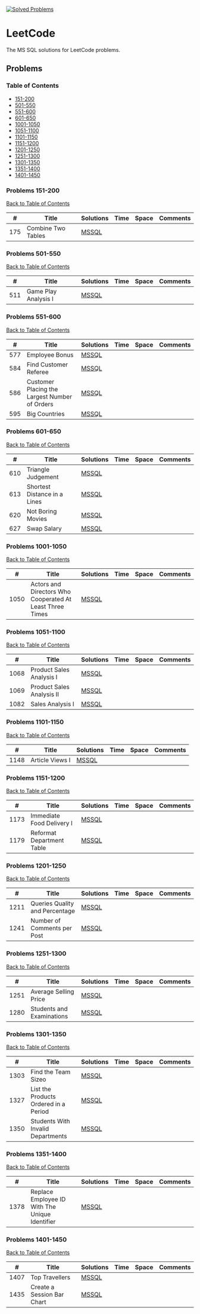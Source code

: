 [![Solved Problems](https://img.shields.io/badge/Solved%20Problems-27-blue.svg?style=flat-square)](https://github.com/BigEggStudy/LeetCode-MSSql)

# LeetCode
The MS SQL solutions for LeetCode problems.

## Problems

### Table of Contents
* [151-200](#Problems-151-200)
* [501-550](#Problems-501-550)
* [551-600](#Problems-551-600)
* [601-650](#Problems-601-650)
* [1001-1050](#Problems-1001-1050)
* [1051-1100](#Problems-1051-1100)
* [1101-1150](#Problems-1101-1150)
* [1151-1200](#Problems-1151-1200)
* [1201-1250](#Problems-1201-1250)
* [1251-1300](#Problems-1251-1300)
* [1301-1350](#Problems-1301-1350)
* [1351-1400](#Problems-1351-1400)
* [1401-1450](#Problems-1401-1450)

### Problems 151-200
[Back to Table of Contents](#Table-of-Contents)

| # | Title | Solutions | Time | Space | Comments |
|---| ----- | --------- | ---- | ----- | -------- |
| 175 | Combine Two Tables | [MSSQL](./Database/MSSQL/0175-CombineTwoTables.sql) | | | |

### Problems 501-550
[Back to Table of Contents](#Table-of-Contents)

| # | Title | Solutions | Time | Space | Comments |
|---| ----- | --------- | ---- | ----- | -------- |
| 511 | Game Play Analysis I | [MSSQL](./Database/MSSQL/0511-GamePlayAnalysisI.sql) | | | |

### Problems 551-600
[Back to Table of Contents](#Table-of-Contents)

| # | Title | Solutions | Time | Space | Comments |
|---| ----- | --------- | ---- | ----- | -------- |
| 577 | Employee Bonus | [MSSQL](./Database/MSSQL/0577-EmployeeBonus.sql) | | | |
| 584 | Find Customer Referee | [MSSQL](./Database/MSSQL/0584-FindCustomerReferee.sql) | | | |
| 586 | Customer Placing the Largest Number of Orders | [MSSQL](./Database/MSSQL/0586-CustomerPlacingTheLargestNumberOfOrders.sql) | | | |
| 595 | Big Countries | [MSSQL](./Database/MSSQL/0595-BigCountries.sql) | | | |

### Problems 601-650
[Back to Table of Contents](#Table-of-Contents)

| # | Title | Solutions | Time | Space | Comments |
|---| ----- | --------- | ---- | ----- | -------- |
| 610 | Triangle Judgement | [MSSQL](./Database/MSSQL/0610-TriangleJudgement.sql) | | | |
| 613 | Shortest Distance in a Lines | [MSSQL](./Database/MSSQL/0613-ShortestDistanceInALines.sql) | | | |
| 620 | Not Boring Movies | [MSSQL](./Database/MSSQL/0620-NotBoringMovies.sql) | | | |
| 627 | Swap Salary | [MSSQL](./Database/MSSQL/0627-SwapSalary.sql) | | | |

### Problems 1001-1050
[Back to Table of Contents](#Table-of-Contents)

| # | Title | Solutions | Time | Space | Comments |
|---| ----- | --------- | ---- | ----- | -------- |
| 1050 | Actors and Directors Who Cooperated At Least Three Times | [MSSQL](./Database/MSSQL/1050-ActorsAndDirectorsWhoCooperatedAtLeastThreeTimes.sql) | | | |

### Problems 1051-1100
[Back to Table of Contents](#Table-of-Contents)

| # | Title | Solutions | Time | Space | Comments |
|---| ----- | --------- | ---- | ----- | -------- |
| 1068 | Product Sales Analysis I | [MSSQL](./Database/MSSQL/1068-ProductSalesAnalysisI.sql) | | | |
| 1069 | Product Sales Analysis II | [MSSQL](./Database/MSSQL/1069-ProductSalesAnalysisII.sql) | | | |
| 1082 | Sales Analysis I | [MSSQL](./Database/MSSQL/1082-SalesAnalysisI.sql) | | | |

### Problems 1101-1150
[Back to Table of Contents](#Table-of-Contents)

| # | Title | Solutions | Time | Space | Comments |
|---| ----- | --------- | ---- | ----- | -------- |
| 1148 | Article Views I | [MSSQL](./Database/MSSQL/1148-ArticleViewsI.sql) | | | |

### Problems 1151-1200
[Back to Table of Contents](#Table-of-Contents)

| # | Title | Solutions | Time | Space | Comments |
|---| ----- | --------- | ---- | ----- | -------- |
| 1173 | Immediate Food Delivery I | [MSSQL](./Database/MSSQL/1173-ImmediateFoodDeliveryI.sql) | | | |
| 1179 | Reformat Department Table | [MSSQL](./Database/MSSQL/1179-ReformatDepartmentTable.sql) | | | |

### Problems 1201-1250
[Back to Table of Contents](#Table-of-Contents)

| # | Title | Solutions | Time | Space | Comments |
|---| ----- | --------- | ---- | ----- | -------- |
| 1211 | Queries Quality and Percentage | [MSSQL](./Database/MSSQL/1211-QueriesQualityAndPercentage.sql) | | | |
| 1241 | Number of Comments per Post | [MSSQL](./Database/MSSQL/1241-NumberOfCommentsPerPost.sql) | | | |

### Problems 1251-1300
[Back to Table of Contents](#Table-of-Contents)

| # | Title | Solutions | Time | Space | Comments |
|---| ----- | --------- | ---- | ----- | -------- |
| 1251 | Average Selling Price | [MSSQL](./Database/MSSQL/1251-AverageSellingPrice.sql) | | | |
| 1280 | Students and Examinations | [MSSQL](./Database/MSSQL/1280-StudentsAndExaminations.sql) | | | |

### Problems 1301-1350
[Back to Table of Contents](#Table-of-Contents)

| # | Title | Solutions | Time | Space | Comments |
|---| ----- | --------- | ---- | ----- | -------- |
| 1303 | Find the Team Sizeo | [MSSQL](./Database/MSSQL/1303-FindTheTeamSize.sql) | | | |
| 1327 | List the Products Ordered in a Period | [MSSQL](./Database/MSSQL/1327-ListTheProductsOrderedInAPeriod.sql) | | | |
| 1350 | Students With Invalid Departments | [MSSQL](./Database/MSSQL/1350-StudentsWithInvalidDepartments.sql) | | | |

### Problems 1351-1400
[Back to Table of Contents](#Table-of-Contents)

| # | Title | Solutions | Time | Space | Comments |
|---| ----- | --------- | ---- | ----- | -------- |
| 1378 | Replace Employee ID With The Unique Identifier | [MSSQL](./Database/MSSQL/1378-ReplaceEmployeeIDWithTheUniqueIdentifier.sql) | | | |

### Problems 1401-1450
[Back to Table of Contents](#Table-of-Contents)

| # | Title | Solutions | Time | Space | Comments |
|---| ----- | --------- | ---- | ----- | -------- |
| 1407 | Top Travellers | [MSSQL](./Database/MSSQL/1407-TopTravellers.sql) | | | |
| 1435 | Create a Session Bar Chart | [MSSQL](./Database/MSSQL/1435-CreateASessionBarChart.sql) | | | |

